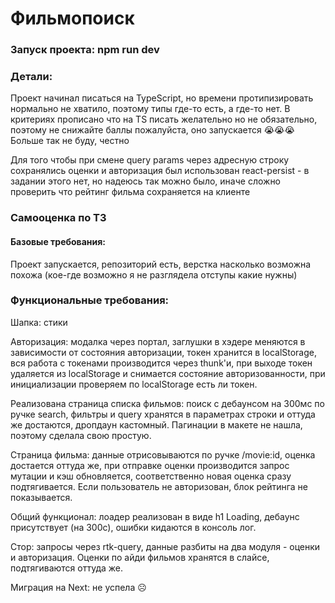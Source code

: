 # Фильмопоиск

### Запуск проекта: npm run dev

### Детали:

Проект начинал писаться на TypeScript, но времени протипизировать нормально не хватило, поэтому типы где-то есть, а где-то нет. В критериях прописано что на TS писать желательно но не обязательно, поэтому не снижайте баллы пожалуйста, оно запускается 😭😭😭 Больше так не буду, честно

Для того чтобы при смене query params через адресную строку сохранялись оценки и авторизация был использован react-persist - в задании этого нет, но надеюсь так можно было, иначе сложно проверить что рейтинг фильма сохраняется на клиенте

### Самооценка по ТЗ

#### Базовые требования:

Проект запускается, репозиторий есть, верстка насколько возможна похожа (кое-где возможно я не разглядела отступы какие нужны)

### Функциональные требования:

Шапка: стики

Авторизация: модалка через портал, заглушки в хэдере меняются в зависимости от состояния авторизации, токен хранится в localStorage, вся работа с токенами производится через thunk'и, при выходе токен удаляется из localStorage и снимается состояние авторизованности, при инициализации проверяем по localStorage есть ли токен.

Реализована страница списка фильмов: поиск с дебаунсом на 300мс по ручке search, фильтры и query хранятся в параметрах строки и оттуда же достаются, дропдаун кастомный. Пагинации в макете не нашла, поэтому сделала свою простую.

Страница фильма: данные отрисовываются по ручке /movie:id, оценка достается оттуда же, при отправке оценки производится запрос мутации и кэш обновляется, соответственно новая оценка сразу подтягивается. Если пользователь не авторизован, блок рейтинга не показывается.

Общий функционал: лоадер реализован в виде h1 Loading, дебаунс присутствует (на 300с), ошибки кидаются в консоль лог.

Стор: запросы через rtk-query, данные разбиты на два модуля - оценки и авторизация. Оценки по айди фильмов хранятся в слайсе, подтягиваются оттуда же.

Миграция на Next: не успела ☹
